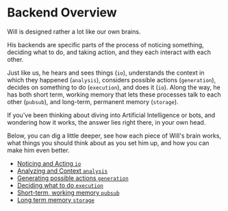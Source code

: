 # Backend Overview

Will is designed rather a lot like our own brains.

His backends are specific parts of the process of noticing something, deciding what to do, and taking action, and they each interact with each other.

Just like us, he hears and sees things (`io`), understands the context in which they happened (`analysis`), considers possible actions (`generation`), decides on something to do (`execution`), and does it (`io`).  Along the way, he has both short term, working memory that lets these processes talk to each other (`pubsub`), and long-term, permanent memory (`storage`).

If you've been thinking about diving into Artificial Intelligence or bots, and wondering how it works, the answer lies right there, in your own head.

Below, you can dig a little deeper, see how each piece of Will's brain works, what things you should think about as you set him up, and how you can make him even better.

- [Noticing and Acting `io`](/backends/io)
- [Analyzing and Context `analysis`](/backends/analysis)
- [Generating possible actions `generation`](/backends/generation)
- [Deciding what to do `execution`](/backends/execution)
- [Short-term, working memory `pubsub`](/backends/pubsub)
- [Long term memory `storage`](/backends/storage)


